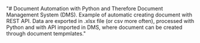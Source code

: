"# Document Automation with Python and Therefore Document Management System (DMS). Example of automatic creating document with REST API.
Data are exported in .xlsx file (or csv more often), processed with Python and with API imported in DMS, where document can be created through document tempmlates." 
